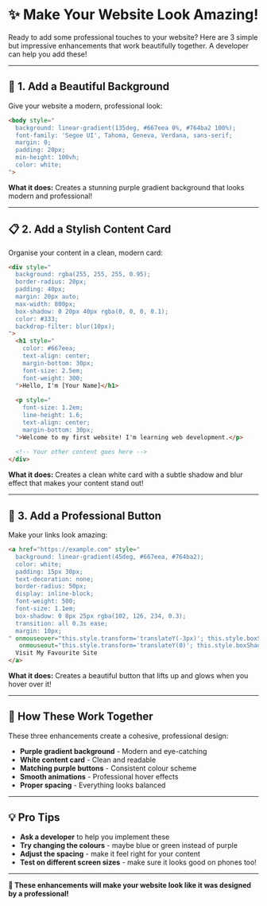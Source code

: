  # ✨ Make Your Website Look Amazing!

Ready to add some professional touches to your website? Here are 3 simple but impressive enhancements that work beautifully together. A developer can help you add these!

---

## 🎨 1. Add a Beautiful Background

Give your website a modern, professional look:

```html
<body style="
  background: linear-gradient(135deg, #667eea 0%, #764ba2 100%);
  font-family: 'Segoe UI', Tahoma, Geneva, Verdana, sans-serif;
  margin: 0;
  padding: 20px;
  min-height: 100vh;
  color: white;
">
```

**What it does:** Creates a stunning purple gradient background that looks modern and professional!

---

## 📋 2. Add a Stylish Content Card

Organise your content in a clean, modern card:

```html
<div style="
  background: rgba(255, 255, 255, 0.95);
  border-radius: 20px;
  padding: 40px;
  margin: 20px auto;
  max-width: 800px;
  box-shadow: 0 20px 40px rgba(0, 0, 0, 0.1);
  color: #333;
  backdrop-filter: blur(10px);
">
  <h1 style="
    color: #667eea;
    text-align: center;
    margin-bottom: 30px;
    font-size: 2.5em;
    font-weight: 300;
  ">Hello, I'm [Your Name]</h1>
  
  <p style="
    font-size: 1.2em;
    line-height: 1.6;
    text-align: center;
    margin-bottom: 30px;
  ">Welcome to my first website! I'm learning web development.</p>
  
  <!-- Your other content goes here -->
</div>
```

**What it does:** Creates a clean white card with a subtle shadow and blur effect that makes your content stand out!

---

## 🔗 3. Add a Professional Button

Make your links look amazing:

```html
<a href="https://example.com" style="
  background: linear-gradient(45deg, #667eea, #764ba2);
  color: white;
  padding: 15px 30px;
  text-decoration: none;
  border-radius: 50px;
  display: inline-block;
  font-weight: 500;
  font-size: 1.1em;
  box-shadow: 0 8px 25px rgba(102, 126, 234, 0.3);
  transition: all 0.3s ease;
  margin: 10px;
" onmouseover="this.style.transform='translateY(-3px)'; this.style.boxShadow='0 12px 35px rgba(102, 126, 234, 0.4)'" 
   onmouseout="this.style.transform='translateY(0)'; this.style.boxShadow='0 8px 25px rgba(102, 126, 234, 0.3)'">
  Visit My Favourite Site
</a>
```

**What it does:** Creates a beautiful button that lifts up and glows when you hover over it!

---

## 🎯 How These Work Together

These three enhancements create a cohesive, professional design:

- **Purple gradient background** - Modern and eye-catching
- **White content card** - Clean and readable
- **Matching purple buttons** - Consistent colour scheme
- **Smooth animations** - Professional hover effects
- **Proper spacing** - Everything looks balanced

---

## 💡 Pro Tips

- **Ask a developer** to help you implement these
- **Try changing the colours** - maybe blue or green instead of purple
- **Adjust the spacing** - make it feel right for your content
- **Test on different screen sizes** - make sure it looks good on phones too!

---

**🎉 These enhancements will make your website look like it was designed by a professional!**